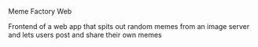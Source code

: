 Meme Factory Web

Frontend of a web app that spits out random memes from an image server and lets users post and share their own memes
